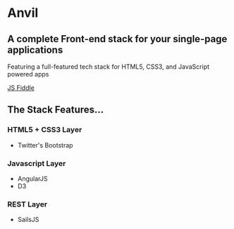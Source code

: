 Anvil
=====

## A complete Front-end stack for your single-page applications

Featuring a full-featured tech stack for HTML5, CSS3, and JavaScript powered apps

[JS Fiddle](http://jsfiddle.net/c931y1rk/)

## The Stack Features...

### HTML5 + CSS3 Layer
  * Twitter's Bootstrap

### Javascript Layer
  * AngularJS
  * D3

### REST Layer
  * SailsJS


